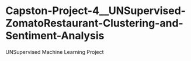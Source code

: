 # Capston-Project-4__UNSupervised-ZomatoRestaurant-Clustering-and-Sentiment-Analysis
UNSupervised Machine Learning Project
